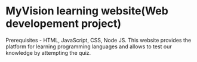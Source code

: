 # MyVision learning website(Web developement project)
Prerequisites - HTML, JavaScript, CSS, Node JS.
This website provides the platform for learning programming languages and allows to test our knowledge by attempting the quiz.

